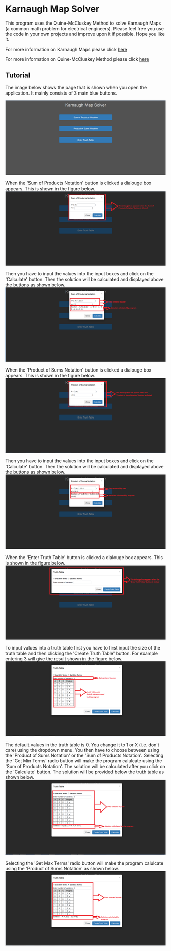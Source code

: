 Karnaugh Map Solver
===================

This program uses the Quine-McCluskey Method to solve Karnaugh Maps (a common math problem for electrical engineers). Please feel free you use the code in your own projects and improve upon it if possible. Hope you like it.

For more information on Karnaugh Maps please click [here](https://www.youtube.com/watch?v=AwLN6qjdo9Q)

For more information on Quine-McCluskey Method please click [here](https://www.youtube.com/watch?v=VnZLRrJYa2I)

Tutorial 
--------

The image below shows the page that is shown when you open the application. It mainly consists of 3 main blue buttons.

![alt text](https://raw.githubusercontent.com/mnahm5/Karnaugh-Map-Solver/master/screenshots/Main.png "Main Page")

When the 'Sum of Products Notation' button is clicked a dialouge box appears. This is shown in the figure below.
![alt text](https://raw.githubusercontent.com/mnahm5/Karnaugh-Map-Solver/master/screenshots/SOP1.png "Sum of Product Notation1")

Then you have to input the values into the input boxes and click on the 'Calculate' button. Then the solution will be calculated and displayed above the buttons as shown below.
![alt text](https://raw.githubusercontent.com/mnahm5/Karnaugh-Map-Solver/master/screenshots/SOP2.png "Sum of Product Notation2")

When the 'Product of Sums Notation' button is clicked a dialouge box appears. This is shown in the figure below.
![alt text](https://raw.githubusercontent.com/mnahm5/Karnaugh-Map-Solver/master/screenshots/POS1.png "Product of Sums Notation1")

Then you have to input the values into the input boxes and click on the 'Calculate' button. Then the solution will be calculated and displayed above the buttons as shown below.
![alt text](https://raw.githubusercontent.com/mnahm5/Karnaugh-Map-Solver/master/screenshots/POS2.png "Product of Sums Notation2")

When the 'Enter Truth Table' button is clicked a dialouge box appears. This is shown in the figure below.
![alt text](https://raw.githubusercontent.com/mnahm5/Karnaugh-Map-Solver/master/screenshots/Table1.png "Truth Table1")

To input values into a truth table first you have to first input the size of the truth table and then clicking the 'Create Truth Table' button. For example entering 3 will give the result shown in the figure below.
![alt text](https://raw.githubusercontent.com/mnahm5/Karnaugh-Map-Solver/master/screenshots/Table2.png "Truth Table2")

The default values in the truth table is 0. You change it to 1 or X (i.e. don't care) using the dropdown menu. You then have to choose between using the 'Product of Sums Notation' or the 'Sum of Products Notation'. Selecting the 'Get Min Terms' radio button will make the program calulcate using the 'Sum of Products Notation'. The solution will be calculated after you click on the 'Calculate' button. The solution will be provided below the truth table as shown below.
![alt text](https://raw.githubusercontent.com/mnahm5/Karnaugh-Map-Solver/master/screenshots/Table3.png "Truth Table3")

Selecting the 'Get Max Terms' radio button will make the program calulcate using the 'Product of Sums Notation' as shown below.
![alt text](https://raw.githubusercontent.com/mnahm5/Karnaugh-Map-Solver/master/screenshots/Table4.png "Truth Table4")
